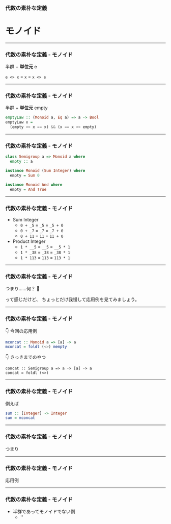 ### 代数の素朴な定義
# モノイド

- - - - -

### 代数の素朴な定義 - モノイド

半群 + **単位元** e

`e <> x` = `x` = `x <> e`

- - - - -

### 代数の素朴な定義 - モノイド

半群 + **単位元** empty

```haskell
emptyLaw :: (Monoid a, Eq a) => a -> Bool
emptyLaw x =
  (empty <> x == x) && (x == x <> empty)
```

- - - - -

### 代数の素朴な定義 - モノイド

```haskell
class Semigroup a => Monoid a where
  empty :: a

instance Monoid (Sum Integer) where
  empty = Sum 0

instance Monoid And where
  empty = And True
```

- - - - -

### 代数の素朴な定義 - モノイド

- Sum Integer
    - `0 + _5` = `_5` = `_5 + 0`
    - `0 + _7` = `_7` = `_7 + 0`
    - `0 + 11` = `11` = `11 + 0`
- Product Integer
    - `1 * __5` = `__5` = `__5 * 1`
    - `1 * _38` = `_38` = `_38 * 1`
    - `1 * 113` = `113` = `113 * 1`

- - - - -

### 代数の素朴な定義 - モノイド

つまり……何？ 🤔

<aside class="notes">
って感じだけど、
ちょっとだけ我慢して応用例を見てみましょう。
</aside>

- - - - -

### 代数の素朴な定義 - モノイド

:point_down: 今回の応用例

```haskell
mconcat :: Monoid a => [a] -> a
mconcat = foldl (<>) mempty
```

:point_down: さっきまでのやつ

```
concat :: Semigroup a => a -> [a] -> a
concat = foldl (<>)
```

- - - - -

### 代数の素朴な定義 - モノイド

例えば

```haskell
sum :: [Integer] -> Integer
sum = mconcat
```

- - - - -

### 代数の素朴な定義 - モノイド

つまり

- - - - -

### 代数の素朴な定義 - モノイド

応用例

- - - - -

### 代数の素朴な定義 - モノイド

- 半群であってモノイドでない例
    - ''
